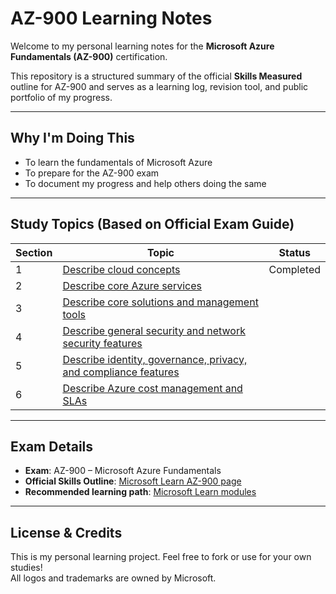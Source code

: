 # AZ-900 Learning Notes

Welcome to my personal learning notes for the **Microsoft Azure Fundamentals (AZ-900)** certification.

This repository is a structured summary of the official **Skills Measured** outline for AZ-900 and serves as a learning log, revision tool, and public portfolio of my progress.

---

## Why I'm Doing This

- To learn the fundamentals of Microsoft Azure
- To prepare for the AZ-900 exam
- To document my progress and help others doing the same

---

## Study Topics (Based on Official Exam Guide)

| Section | Topic | Status |
|--------|-------|--------|
| 1 | [Describe cloud concepts](01-describe-cloud-concepts.md) | Completed |
| 2 | [Describe core Azure services](02-describe-core-azure-services.md) |  |
| 3 | [Describe core solutions and management tools](03-describe-core-solutions-and-management-tools.md) |  |
| 4 | [Describe general security and network security features](04-describe-general-security-and-network-security-features.md) |  |
| 5 | [Describe identity, governance, privacy, and compliance features](05-describe-identity-governance-privacy-and-compliance.md) | |
| 6 | [Describe Azure cost management and SLAs](06-describe-azure-cost-management-and-slas.md) |  |

---

## Exam Details

- **Exam**: AZ-900 – Microsoft Azure Fundamentals  
- **Official Skills Outline**: [Microsoft Learn AZ-900 page](https://learn.microsoft.com/en-us/certifications/exams/az-900/)  
- **Recommended learning path**: [Microsoft Learn modules](https://learn.microsoft.com/en-us/training/paths/azure-fundamentals/)

---

## License & Credits

This is my personal learning project. Feel free to fork or use for your own studies!  
All logos and trademarks are owned by Microsoft.

